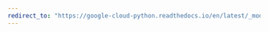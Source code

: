 ```yaml
---
redirect_to: "https://google-cloud-python.readthedocs.io/en/latest/_modules/google/cloud/monitoring/timeseries.html"
---
```

